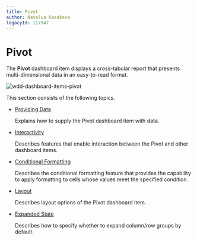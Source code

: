 ```yaml
---
title: Pivot
author: Natalia Kazakova
legacyId: 117947
---
```

# Pivot
The **Pivot** dashboard item displays a cross-tabular report that presents multi-dimensional data in an easy-to-read format.

![wdd-dashboard-items-pivot](../../../images/img125126.png)

This section consists of the following topics.
* [Providing Data](pivot/providing-data.md)
	
	Explains how to supply the Pivot dashboard item with data.
* [Interactivity](pivot/interactivity.md)
	
	Describes features that enable interaction between the Pivot and other dashboard items.
* [Conditional Formatting](pivot/conditional-formatting.md)
	
	Describes the conditional formatting feature that provides the capability to apply formatting to cells whose values meet the specified condition.
* [Layout](pivot/layout.md)
	
	Describes layout options of the Pivot dashboard item.
* [Expanded State](pivot/expanded-state.md)
	
	Describes how to specify whether to expand column/row groups by default.
